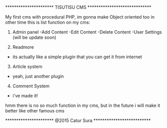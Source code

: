  ********************** TISUTISU CMS *****************************

My first cms with procedural PHP, im gonna make Object oriented too in other time
this is list function on my cms:

1. Admin panel
 -Add Content
 -Edit Content
 -Delete Content
 -User Settings (will be update soon)

2. Readmore
 - its actually like a simple plugin that you can get it from internet

3. Article system
 - yeah, just another plugin 

4. Comment System
 - i've made it!

hmm there is no so much function in my cms, but in the future i will make it better like other famous cms

********************** @2015 Catur Sura **************************

